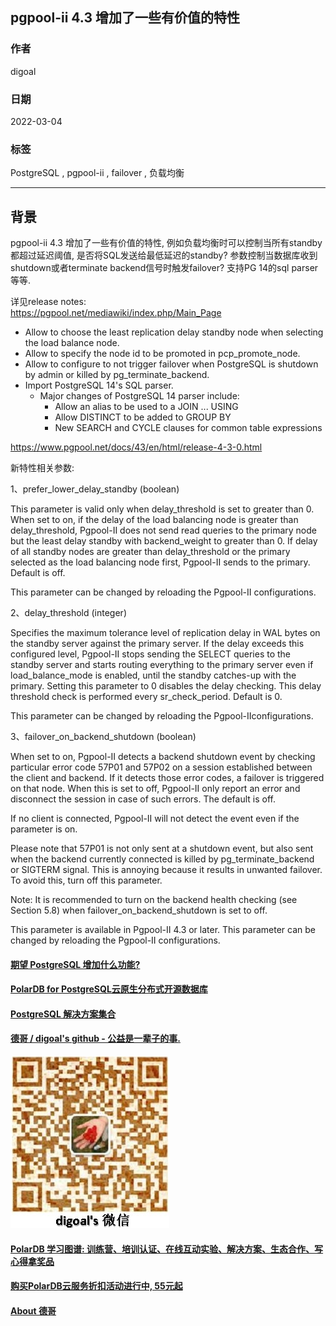 ## pgpool-ii 4.3 增加了一些有价值的特性  
                                           
### 作者                                       
digoal                                                    
                                                     
### 日期                                                
2022-03-04                                             
                                             
### 标签                                
PostgreSQL , pgpool-ii , failover , 负载均衡                        
                                                   
----                                                     
                                                
## 背景        
pgpool-ii 4.3 增加了一些有价值的特性, 例如负载均衡时可以控制当所有standby都超过延迟阈值, 是否将SQL发送给最低延迟的standby? 参数控制当数据库收到shutdown或者terminate backend信号时触发failover? 支持PG 14的sql parser等等.   
  
详见release notes:  
https://pgpool.net/mediawiki/index.php/Main_Page  
  
  
- Allow to choose the least replication delay standby node when selecting the load balance node.  
- Allow to specify the node id to be promoted in pcp_promote_node.  
- Allow to configure to not trigger failover when PostgreSQL is shutdown by admin or killed by pg_terminate_backend.  
- Import PostgreSQL 14's SQL parser.  
    - Major changes of PostgreSQL 14 parser include:  
        - Allow an alias to be used to a JOIN ... USING  
        - Allow DISTINCT to be added to GROUP BY  
        - New SEARCH and CYCLE clauses for common table expressions  
  
https://www.pgpool.net/docs/43/en/html/release-4-3-0.html  
  
新特性相关参数:  
  
1、prefer_lower_delay_standby (boolean)  
  
This parameter is valid only when delay_threshold is set to greater than 0. When set to on, if the delay of the load balancing node is greater than delay_threshold, Pgpool-II does not send read queries to the primary node but the least delay standby with backend_weight to greater than 0. If delay of all standby nodes are greater than delay_threshold or the primary selected as the load balancing node first, Pgpool-II sends to the primary. Default is off.  
  
This parameter can be changed by reloading the Pgpool-II configurations.  
  
2、delay_threshold (integer)  
  
Specifies the maximum tolerance level of replication delay in WAL bytes on the standby server against the primary server. If the delay exceeds this configured level, Pgpool-II stops sending the SELECT queries to the standby server and starts routing everything to the primary server even if load_balance_mode is enabled, until the standby catches-up with the primary. Setting this parameter to 0 disables the delay checking. This delay threshold check is performed every sr_check_period. Default is 0.  
  
This parameter can be changed by reloading the Pgpool-IIconfigurations.  
  
3、failover_on_backend_shutdown (boolean)  
  
When set to on, Pgpool-II detects a backend shutdown event by checking particular error code 57P01 and 57P02 on a session established between the client and backend. If it detects those error codes, a failover is triggered on that node. When this is set to off, Pgpool-II only report an error and disconnect the session in case of such errors. The default is off.  
  
If no client is connected, Pgpool-II will not detect the event even if the parameter is on.  
  
Please note that 57P01 is not only sent at a shutdown event, but also sent when the backend currently connected is killed by pg_terminate_backend or SIGTERM signal. This is annoying because it results in unwanted failover. To avoid this, turn off this parameter.  
  
Note: It is recommended to turn on the backend health checking (see Section 5.8) when failover_on_backend_shutdown is set to off.  
  
This parameter is available in Pgpool-II 4.3 or later. This parameter can be changed by reloading the Pgpool-II configurations.  
  
  
#### [期望 PostgreSQL 增加什么功能?](https://github.com/digoal/blog/issues/76 "269ac3d1c492e938c0191101c7238216")
  
  
#### [PolarDB for PostgreSQL云原生分布式开源数据库](https://github.com/ApsaraDB/PolarDB-for-PostgreSQL "57258f76c37864c6e6d23383d05714ea")
  
  
#### [PostgreSQL 解决方案集合](https://yq.aliyun.com/topic/118 "40cff096e9ed7122c512b35d8561d9c8")
  
  
#### [德哥 / digoal's github - 公益是一辈子的事.](https://github.com/digoal/blog/blob/master/README.md "22709685feb7cab07d30f30387f0a9ae")
  
  
![digoal's wechat](../pic/digoal_weixin.jpg "f7ad92eeba24523fd47a6e1a0e691b59")
  
  
#### [PolarDB 学习图谱: 训练营、培训认证、在线互动实验、解决方案、生态合作、写心得拿奖品](https://www.aliyun.com/database/openpolardb/activity "8642f60e04ed0c814bf9cb9677976bd4")
  
  
#### [购买PolarDB云服务折扣活动进行中, 55元起](https://www.aliyun.com/activity/new/polardb-yunparter?userCode=bsb3t4al "e0495c413bedacabb75ff1e880be465a")
  
  
#### [About 德哥](https://github.com/digoal/blog/blob/master/me/readme.md "a37735981e7704886ffd590565582dd0")
  

